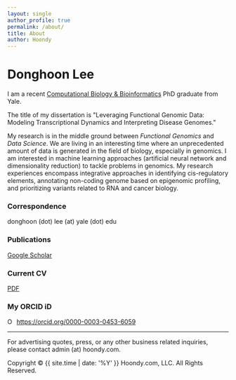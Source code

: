 ```yaml
---
layout: single
author_profile: true
permalink: /about/
title: About
author: Hoondy
---
```


# Donghoon Lee

I am a recent [Computational Biology & Bioinformatics](https://cbb.yale.edu) PhD graduate from Yale.

The title of my dissertation is "Leveraging Functional Genomic Data: Modeling Transcriptional Dynamics and Interpreting Disease Genomes."

My research is in the middle ground between *Functional Genomics* and *Data Science*. We are living in an interesting time where an unprecedented amount of data is generated in the field of biology, especially in genomics. I am interested in machine learning approaches (artificial neural network and dimensionality reduction) to tackle problems in genomics. My research experiences encompass integrative approaches in identifying cis-regulatory elements, annotating non-coding genome based on epigenomic profiling, and prioritizing variants related to RNA and cancer biology.

### Correspondence
donghoon (dot) lee (at) yale (dot) edu

### Publications
[Google Scholar](https://scholar.google.com/citations?user=_a8xSwwAAAAJ&hl=en)

### Current CV
[PDF](https://drive.google.com/open?id=15LouGt-obgbM_RA68kkQBmmgcO4TF-wC)

### My ORCID iD
<div itemscope itemtype="https://schema.org/Person"><a itemprop="sameAs" content="https://orcid.org/0000-0003-0453-6059" href="https://orcid.org/0000-0003-0453-6059" target="orcid.widget" rel="noopener noreferrer" style="vertical-align:top;"><img src="https://orcid.org/sites/default/files/images/orcid_16x16.png" style="width:1em;margin-right:.5em;" alt="ORCID iD icon">https://orcid.org/0000-0003-0453-6059</a></div>

---

For advertising quotes, press, or any other business related inquiries, please contact admin (at) hoondy.com.

Copyright &copy; {{ site.time | date: '%Y' }} Hoondy.com, LLC. All Rights Reserved.
